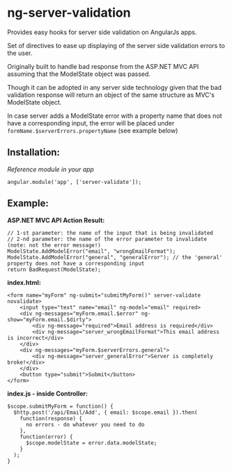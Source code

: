 ng-server-validation
====================

Provides easy hooks for server side validation on AngularJs apps.

Set of directives to ease up displaying of the server side validation errors to the user.

Originally built to handle bad response from the ASP.NET MVC API assuming that the ModelState object was passed.

Though it can be adopted in any server side technology given that the bad validation response will return an object of the same structure as MVC's ModelState object.

In case server adds a ModelState error with a property name that does not have a corresponding input, the error will be placed under `formName.$serverErrors.propertyName` (see example below)

Installation:
-------------
*Reference module in your app*
```
angular.module('app', ['server-validate']);
```

Example:
-------------

**ASP.NET MVC API Action Result:**
```
// 1-st parameter: the name of the input that is being invalidated
// 2-nd parameter: the name of the error parameter to invalidate (note: not the error message!)
ModelState.AddModelError("email", "wrongEmailFormat");
ModelState.AddModelError("general", "generalError"); // the 'general' property does not have a corresponding input
return BadRequest(ModelState);
```

**index.html:**
```
<form name="myForm" ng-submit="submitMyForm()" server-validate novalidate>
    <input type="text" name="email" ng-model="email" required>
    <div ng-messages="myForm.email.$error" ng-show="myForm.email.$dirty">
        <div ng-message="required">Email address is required</div>
        <div ng-message="server_wrongEmailFormat">This email address is incorrect</div>
    </div>
    <div ng-messages="myForm.$serverErrors.general">
        <div ng-message="server_generalError">Server is completely broke!</div>
    </div>
    <button type="submit">Submit</button>
</form>
```

**index.js - inside Controller:**
```
$scope.submitMyForm = function() {
  $http.post('/api/Email/Add', { email: $scope.email }).then(
    function(response) {
      no errors - do whatever you need to do
    },
    function(error) {
      $scope.modelState = error.data.modelState;
    }
  );
}
```
